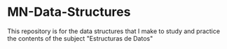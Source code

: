 # MN-Data-Structures
This repository is for the data structures that I make to study and practice the contents of the subject "Estructuras de Datos"
